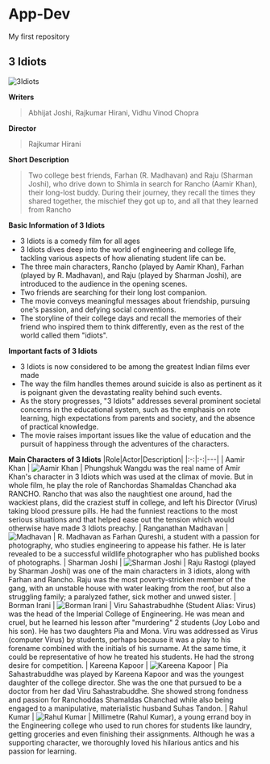 # App-Dev
My first repository
## 3 Idiots
![3Idiots](https://github.com/LorenzLusterio/App-Dev/assets/151700783/0018d882-4fa4-4a8c-91a3-ddaf5f2ed61a)

**Writers**
> Abhijat Joshi, Rajkumar Hirani, Vidhu Vinod Chopra

**Director**
> Rajkumar Hirani

**Short Description**
> Two college best friends, Farhan (R. Madhavan) and Raju (Sharman Joshi), who drive down to Shimla in search for Rancho (Aamir Khan), their long-lost buddy. During their journey, they recall the times they shared together, the mischief they got up to, and all that they learned from Rancho

**Basic Information of 3 Idiots**
- 3 Idiots is a comedy film for all ages
- 3 Idiots dives deep into the world of engineering and college life, tackling various aspects of how alienating student life can be.
- The three main characters, Rancho (played by Aamir Khan), Farhan (played by R. Madhavan), and Raju (played by Sharman Joshi), are introduced to the audience in the opening scenes.
- Two friends are searching for their long lost companion.
- The movie conveys meaningful messages about friendship, pursuing one's passion, and defying social conventions.
- The storyline of their college days and recall the memories of their friend who inspired them to think differently, even as the rest of the world called them "idiots".

**Important facts of 3 Idiots**
- 3 Idiots is now considered to be among the greatest Indian films ever made
- The way the film handles themes around suicide is also as pertinent as it is poignant given the devastating reality behind such events.
- As the story progresses, "3 Idiots" addresses several prominent societal concerns in the educational system, such as the emphasis on rote learning, high expectations from parents and society, and the absence of practical knowledge.
- The movie raises important issues like the value of education and the pursuit of happiness through the adventures of the characters.

**Main Characters of 3 Idiots**
|Role|Actor|Description|
|:-:|:-:|---|
| Aamir Khan | ![Aamir Khan](https://github.com/LorenzLusterio/App-Dev/assets/151700783/7c9515b1-827f-47df-947b-15d21d786338) | Phungshuk Wangdu was the real name of Amir Khan's character in 3 Idiots which was used at the climax of movie. But in whole film, he play the role of Ranchordas Shamaldas Chanchad aka RANCHO. Rancho that was also the naughtiest one around, had the wackiest plans, did the craziest stuff in college, and left his Director (Virus) taking blood pressure pills. He had the funniest reactions to the most serious situations and that helped ease out the tension which would otherwise have made 3 Idiots preachy.
| Ranganathan Madhavan | ![Madhavan](https://github.com/LorenzLusterio/App-Dev/assets/151700783/1e07bf5b-d9d0-4841-b25f-227161a28a29) | R. Madhavan as Farhan Qureshi, a student with a passion for photography, who studies engineering to appease his father. He is later revealed to be a successful wildlife photographer who has published books of photographs.
| Sharman Joshi | ![Sharman Joshi](https://github.com/LorenzLusterio/App-Dev/assets/151700783/7e8ab775-17f1-4b6f-8c35-9626b11a45d1) | Raju Rastogi (played by Sharman Joshi) was one of the main characters in 3 idiots, along with Farhan and Rancho. Raju was the most poverty-stricken member of the gang, with an unstable house with water leaking from the roof, but also a struggling family; a paralyzed father, sick mother and unwed sister. 
| Borman Irani |  ![Borman Irani](https://github.com/LorenzLusterio/App-Dev/assets/151700783/db14c95b-5b21-400d-9f80-cbe9299213a6) | Viru Sahastrabudhhe (Student Alias: Virus) was the head of the Imperial College of Engineering. He was mean and cruel, but he learned his lesson after "murdering" 2 students (Joy Lobo and his son). He has two daughters Pia and Mona. Viru was addressed as Virus (computer Virus) by students, perhaps because it was a play to his forename combined with the initials of his surname. At the same time, it could be representative of how he treated his students. He had the strong desire for competition.
| Kareena Kapoor | ![Kareena Kapoor](https://github.com/LorenzLusterio/App-Dev/assets/151700783/fa24b456-0aad-45da-9098-111aab49370c) | Pia Sahastrabuddhe was played by Kareena Kapoor and was the youngest daughter of the college director. She was the one that pursued to be a doctor from her dad Viru Sahastrabuddhe. She showed strong fondness and passion for Ranchoddas Shamaldas Chanchad while also being engaged to a manipulative, materialistic husband Suhas Tandon.
| Rahul Kumar | ![Rahul Kumar](https://github.com/LorenzLusterio/App-Dev/assets/151700783/1951516b-825b-4748-ab80-576a6571f6b1) | Millimetre (Rahul Kumar), a young errand boy in the Engineering college who used to run chores for students like laundry, getting groceries and even finishing their assignments. Although he was a supporting character, we thoroughly loved his hilarious antics and his passion for learning.



